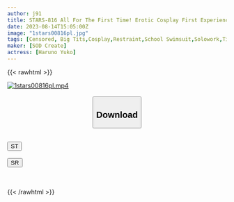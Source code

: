 ```yaml
---
author: j91
title: STARS-816 All For The First Time! Erotic Cosplay First Experience 4 Production Yuko Haruno [Nuku With Overwhelming 4k Video! ]
date: 2023-08-14T15:05:00Z
image: "1stars00816pl.jpg"
tags: [Censored, Big Tits,Cosplay,Restraint,School Swimsuit,Solowork,Titty Fuck]
maker: [SOD Create]
actress: [Haruno Yuko]
---
```



{{< rawhtml >}}

<div class="video" data-videoid="J3v1mp4aY3sjdKg">
    <a href="javascript:;">
        <img src="https://my.j91.asia/posts/1stars00816pl/1stars00816pl.jpg" width="WIDTH" height="HEIGHT" alt="1stars00816pl.mp4" loading="lazy">
    </a>
</div>

<script type="text/javascript" src="https://j91.asia/asset/on-demand-st.js"></script>

<br>
  <link rel="stylesheet" href="https://j91.asia/asset/bs5.css">
  
  <center>
  <button class="btn btn-primary" type="button" data-bs-toggle="collapse" data-bs-target=".multi-collapse" aria-expanded="false" aria-controls="multiCollapseExample1 multiCollapseExample2"><h2>Download</h2></button></center>
</p>
<div class="row">
  <div class="col">
    <div class="collapse multi-collapse" id="multiCollapseExample1">
      <div class="card card-body">
	      	      <br>
<div class="buttons">  
<a href="https://streamtape.to/v/J3v1mp4aY3sjdKg"><button class="btn-hover color-3"><i class="fa fa-download"></i> ST</button></a></div>
    </div>
  </div>
</div>
  <div class="col">
    <div class="collapse multi-collapse" id="multiCollapseExample2">
      <div class="card card-body">
	      <br>
<div class="buttons">
    <a href="https://streamruby.com/1l2uwqzfdhlq"><button class="btn-hover color-9"><i class="fa fa-download"></i> SR</button></a></div>
<br><br>
      </div>
    </div>
  </div>
</div>

{{< /rawhtml >}}